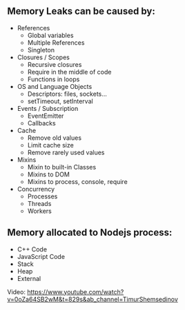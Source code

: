 ## Memory Leaks can be caused by:

- References
  - Global variables
  - Multiple References
  - Singleton
- Closures / Scopes
  - Recursive closures
  - Require in the middle of code
  - Functions in loops
- OS and Language Objects
  - Descriptors: files, sockets...
  - setTimeout, setInterval
- Events / Subscription
  - EventEmitter
  - Callbacks
- Cache
  - Remove old values
  - Limit cache size
  - Remove rarely used values
- Mixins
  - Mixin to built-in Classes
  - Mixins to DOM
  - Mixins to process, console, require
- Concurrency
  - Processes
  - Threads
  - Workers

## Memory allocated to Nodejs process:

- C++ Code
- JavaScript Code
- Stack
- Heap
- External

Video: https://www.youtube.com/watch?v=0oZa64SB2wM&t=829s&ab_channel=TimurShemsedinov

